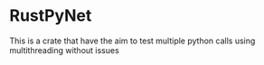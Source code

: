 # RustPyNet
This is a crate that have the aim to test multiple python calls using multithreading without issues
